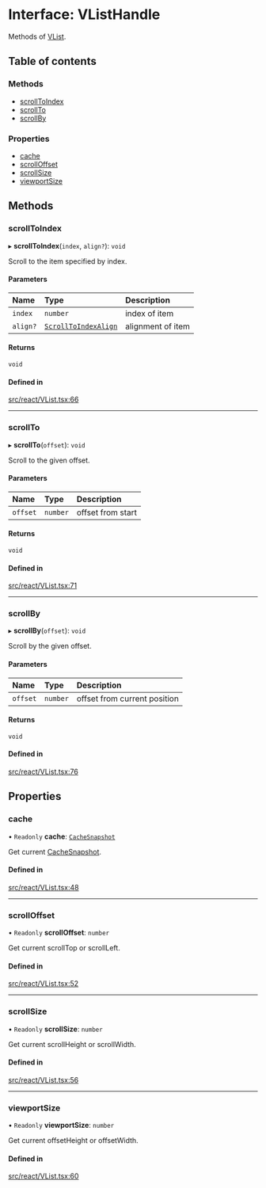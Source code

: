 # Interface: VListHandle

Methods of [VList](../API.md#vlist).

## Table of contents

### Methods

- [scrollToIndex](VListHandle.md#scrolltoindex)
- [scrollTo](VListHandle.md#scrollto)
- [scrollBy](VListHandle.md#scrollby)

### Properties

- [cache](VListHandle.md#cache)
- [scrollOffset](VListHandle.md#scrolloffset)
- [scrollSize](VListHandle.md#scrollsize)
- [viewportSize](VListHandle.md#viewportsize)

## Methods

### scrollToIndex

▸ **scrollToIndex**(`index`, `align?`): `void`

Scroll to the item specified by index.

#### Parameters

| Name | Type | Description |
| :------ | :------ | :------ |
| `index` | `number` | index of item |
| `align?` | [`ScrollToIndexAlign`](../API.md#scrolltoindexalign) | alignment of item |

#### Returns

`void`

#### Defined in

[src/react/VList.tsx:66](https://github.com/inokawa/virtua/blob/627db0dc/src/react/VList.tsx#L66)

___

### scrollTo

▸ **scrollTo**(`offset`): `void`

Scroll to the given offset.

#### Parameters

| Name | Type | Description |
| :------ | :------ | :------ |
| `offset` | `number` | offset from start |

#### Returns

`void`

#### Defined in

[src/react/VList.tsx:71](https://github.com/inokawa/virtua/blob/627db0dc/src/react/VList.tsx#L71)

___

### scrollBy

▸ **scrollBy**(`offset`): `void`

Scroll by the given offset.

#### Parameters

| Name | Type | Description |
| :------ | :------ | :------ |
| `offset` | `number` | offset from current position |

#### Returns

`void`

#### Defined in

[src/react/VList.tsx:76](https://github.com/inokawa/virtua/blob/627db0dc/src/react/VList.tsx#L76)

## Properties

### cache

• `Readonly` **cache**: [`CacheSnapshot`](CacheSnapshot.md)

Get current [CacheSnapshot](CacheSnapshot.md).

#### Defined in

[src/react/VList.tsx:48](https://github.com/inokawa/virtua/blob/627db0dc/src/react/VList.tsx#L48)

___

### scrollOffset

• `Readonly` **scrollOffset**: `number`

Get current scrollTop or scrollLeft.

#### Defined in

[src/react/VList.tsx:52](https://github.com/inokawa/virtua/blob/627db0dc/src/react/VList.tsx#L52)

___

### scrollSize

• `Readonly` **scrollSize**: `number`

Get current scrollHeight or scrollWidth.

#### Defined in

[src/react/VList.tsx:56](https://github.com/inokawa/virtua/blob/627db0dc/src/react/VList.tsx#L56)

___

### viewportSize

• `Readonly` **viewportSize**: `number`

Get current offsetHeight or offsetWidth.

#### Defined in

[src/react/VList.tsx:60](https://github.com/inokawa/virtua/blob/627db0dc/src/react/VList.tsx#L60)

